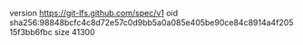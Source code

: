 version https://git-lfs.github.com/spec/v1
oid sha256:98848bcfc4c8d72e57c0d9bb5a0a085e405be90ce84c8914a4f20515f3bb6fbc
size 41300
